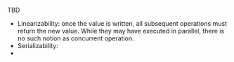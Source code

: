 TBD

* Linearizability: once the value is written, all subsequent operations must return the new value. While they may have executed in parallel, there is no such notion as concurrent operation.
* Serializability: 
* 
